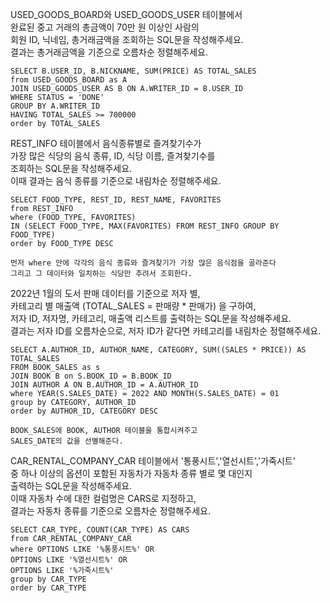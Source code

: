 USED_GOODS_BOARD와 USED_GOODS_USER 테이블에서   
완료된 중고 거래의 총금액이 70만 원 이상인 사람의   
회원 ID, 닉네임, 총거래금액을 조회하는 SQL문을 작성해주세요.   
결과는 총거래금액을 기준으로 오름차순 정렬해주세요.
```
SELECT B.USER_ID, B.NICKNAME, SUM(PRICE) AS TOTAL_SALES
from USED_GOODS_BOARD as A 
JOIN USED_GOODS_USER AS B ON A.WRITER_ID = B.USER_ID
WHERE STATUS = 'DONE'
GROUP BY A.WRITER_ID
HAVING TOTAL_SALES >= 700000
order by TOTAL_SALES
```
REST_INFO 테이블에서 음식종류별로 즐겨찾기수가   
가장 많은 식당의 음식 종류, ID, 식당 이름, 즐겨찾기수를   
조회하는 SQL문을 작성해주세요.   
이때 결과는 음식 종류를 기준으로 내림차순 정렬해주세요.   
```
SELECT FOOD_TYPE, REST_ID, REST_NAME, FAVORITES
from REST_INFO
where (FOOD_TYPE, FAVORITES)
IN (SELECT FOOD_TYPE, MAX(FAVORITES) FROM REST_INFO GROUP BY FOOD_TYPE)
order by FOOD_TYPE DESC

먼저 where 안에 각각의 음식 종류와 즐겨찾기가 가장 많은 음식점을 골라준다
그리고 그 데이터와 일치하는 식당만 추려서 조회한다.
```
2022년 1월의 도서 판매 데이터를 기준으로 저자 별,   
카테고리 별 매출액 (TOTAL_SALES = 판매량 * 판매가) 을 구하여,   
저자 ID, 저자명, 카테고리, 매출액 리스트를 출력하는 SQL문을 작성해주세요.   
결과는 저자 ID를 오름차순으로, 저자 ID가 같다면 카테고리를 내림차순 정렬해주세요.   
```
SELECT A.AUTHOR_ID, AUTHOR_NAME, CATEGORY, SUM((SALES * PRICE)) AS TOTAL_SALES
FROM BOOK_SALES as s
JOIN BOOK B on S.BOOK_ID = B.BOOK_ID
JOIN AUTHOR A ON B.AUTHOR_ID = A.AUTHOR_ID
where YEAR(S.SALES_DATE) = 2022 AND MONTH(S.SALES_DATE) = 01
group by CATEGORY, AUTHOR_ID
order by AUTHOR_ID, CATEGORY DESC

BOOK_SALES에 BOOK, AUTHOR 테이블을 통합시켜주고
SALES_DATE의 값을 선별해준다.

```
CAR_RENTAL_COMPANY_CAR 테이블에서 '통풍시트','열선시트','가죽시트'   
중 하나 이상의 옵션이 포함된 자동차가 자동차 종류 별로 몇 대인지   
출력하는 SQL문을 작성해주세요.   
이때 자동차 수에 대한 컬럼명은 CARS로 지정하고,   
결과는 자동차 종류를 기준으로 오름차순 정렬해주세요.   
```
SELECT CAR_TYPE, COUNT(CAR_TYPE) AS CARS
from CAR_RENTAL_COMPANY_CAR
where OPTIONS LIKE '%통풍시트%' OR 
OPTIONS LIKE '%열선시트%' OR 
OPTIONS LIKE '%가죽시트%'
group by CAR_TYPE
order by CAR_TYPE

```

